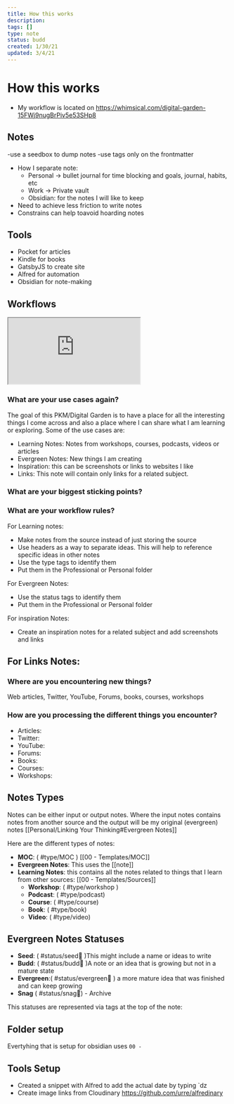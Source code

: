```yaml
---
title: How this works
description:
tags: []
type: note
status: budd
created: 1/30/21
updated: 3/4/21
---
```


# How this works

- My workflow is located on https://whimsical.com/digital-garden-15FWj9nugBrPiv5e53SHp8

## Notes

-use a seedbox to dump notes
-use tags only on the frontmatter

- How I separate note:
  - Personal -> bullet journal for time blocking and goals, journal, habits, etc
  - Work -> Private vault
  - Obsidian: for the notes I will like to keep
- Need to achieve less friction to write notes
- Constrains can help toavoid hoarding notes

## Tools

- Pocket for articles
- Kindle for books
- GatsbyJS to create site
- Alfred for automation
- Obsidian for note-making

## Workflows

<iframe src="https://whimsical.com/digital-garden-15FWj9nugBrPiv5e53SHp8@2Ux7TurymN39FY8A9s57"></iframe>

### What are your use cases again?

The goal of this PKM/Digital Garden is to have a place for all the interesting things I come across and also a place where I can share what I am learning or exploring.
Some of the use cases are:

- Learning Notes: Notes from workshops, courses, podcasts, videos or articles
- Evergreen Notes: New things I am creating
- Inspiration: this can be screenshots or links to websites I like
- Links: This note will contain only links for a related subject.

### What are your biggest sticking points?

### What are your workflow rules?

For Learning notes:

- Make notes from the source instead of just storing the source
- Use headers as a way to separate ideas. This will help to reference specific ideas in other notes
- Use the type tags to identify them
- Put them in the Professional or Personal folder

For Evergreen Notes:

- Use the status tags to identify them
- Put them in the Professional or Personal folder

For inspiration Notes:

- Create an inspiration notes for a related subject and add screenshots and links

## For Links Notes:

### Where are you encountering new things?

Web articles, Twitter, YouTube, Forums, books, courses, workshops

### How are you processing the different things you encounter?

- Articles:
- Twitter:
- YouTube:
- Forums:
- Books:
- Courses:
- Workshops:

## Notes Types

Notes can be either input or output notes. Where the input notes contains notes from another source and the output will be my original (evergreen) notes [[Personal/Linking Your Thinking#Evergreen Notes]]

Here are the different types of notes:

- **MOC**: ( #type/MOC ) [[00 - Templates/MOC]]
- **Evergreen Notes**: This uses the [[note]]
- **Learning Notes**: this contains all the notes related to things that I learn from other sources: [[00 - Templates/Sources]]
  - **Workshop**: ( #type/workshop )
  - **Podcast**: ( #type/podcast)
  - **Course**: ( #type/course)
  - **Book**: ( #type/book)
  - **Video**: ( #type/video)

## Evergreen Notes Statuses

- **Seed**: ( #status/seed🌱 )This might include a name or ideas to write
- **Budd**: ( #status/budd🌿 )A note or an idea that is growing but not in a mature state
- **Evergreen**:( #status/evergreen🌳 ) a more mature idea that was finished and can keep growing
- **Snag** ( #status/snag🍂) - Archive

This statuses are represented via tags at the top of the note:

## Folder setup

Evertyhing that is setup for obsidian uses `00 - `

## Tools Setup

- Created a snippet with Alfred to add the actual date by typing `dz
- Create image links from Cloudinary https://github.com/urre/alfredinary
